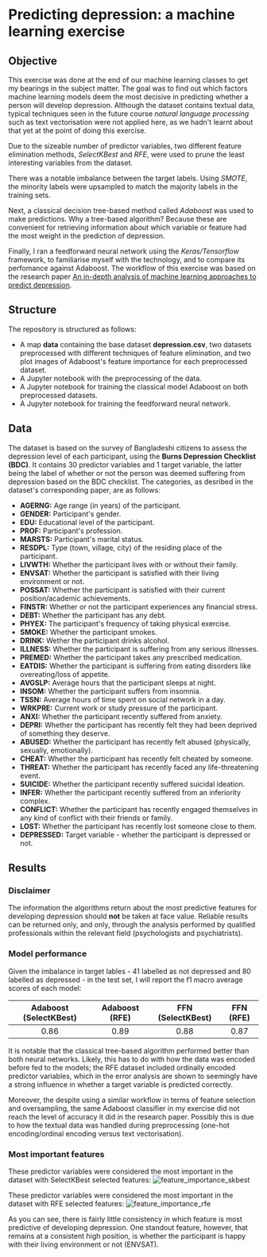# Predicting depression: a machine learning exercise
## Objective
This exercise was done at the end of our machine learning classes to get my bearings in the subject matter. The goal was to find out which factors machine learning models deem the most decisive in predicting whether a person will develop depression. Although the dataset contains textual data, typical techniques seen in the future course _natural language processing_ such as text vectorisation were not applied here, as we hadn't learnt about that yet at the point of doing this exercise.

Due to the sizeable number of predictor variables, two different feature elimination methods, _SelectKBest_ and _RFE_, were used to prune the least interesting variables from the dataset.

There was a notable imbalance between the target labels. Using _SMOTE_, the minority labels were upsampled to match the majority labels in the training sets.

Next, a classical decision tree-based method called _Adaboost_ was used to make predictions. Why a tree-based algorithm? Because these are convenient for retrieving information about which variable or feature had the most weight in the prediction of depression.

Finally, I ran a feedforward neural network using the _Keras/Tensorflow_ framework, to familiarise myself with the technology, and to compare its perfomance against Adaboost. The workflow of this exercise was based on the research paper [An in-depth analysis of machine learning approaches to predict depression](https://www.sciencedirect.com/science/article/pii/S2666518221000310).

## Structure
The repository is structured as follows:
* A map **data** containing the base dataset **depression.csv**, two datasets preprocessed with different techniques of feature elimination, and two plot images of Adaboost's feature importance for each preprocessed dataset.
* A Jupyter notebook with the preprocessing of the data.
* A Jupyter notebook for training the classical model Adaboost on both preprocessed datasets.
* A Jupyter notebook for training the feedforward neural network. 

## Data
The dataset is based on the survey of Bangladeshi citizens to assess the depression level of each participant, using the **Burns Depression Checklist (BDC)**. It contains 30 predictor variables and 1 target variable, the latter being the label of whether or not the person was deemed suffering from depression based on the BDC checklist. The categories, as desribed in the dataset's corresponding paper, are as follows:
* **AGERNG:** Age range (in years) of the participant.
* **GENDER:** Participant's gender.
* **EDU:** Educational level of the participant.
* **PROF:** Participant's profession.
* **MARSTS:** Participant's marital status.
* **RESDPL:** Type (town, village, city) of the residing place of the participant.
* **LIVWTH:** Whether the participant lives with or without their family.
* **ENVSAT:** Whether the participant is satisfied with their living environment or not.
* **POSSAT:** Whether the participant is satisfied with their current position/academic achievements.
* **FINSTR:** Whether or not the participant experiences any financial stress.
* **DEBT:** Whether the participant has any debt.
* **PHYEX:** The participant's frequency of taking physical exercise.
* **SMOKE:** Whether the participant smokes.
* **DRINK:** Wether the participant drinks alcohol.
* **ILLNESS:** Whether the participant is suffering from any serious illnesses.
* **PREMED:** Whether the participant takes any prescribed medication.
* **EATDIS:** Whether the participant is suffering from eating disorders like overeating/loss of appetite.
* **AVGSLP:** Average hours that the participant sleeps at night.
* **INSOM:** Whether the participant suffers from insomnia.
* **TSSN:** Average hours of time spent on social network in a day.
* **WRKPRE:** Current work or study pressure of the participant.
* **ANXI:** Whether the participant recently suffered from anxiety.
* **DEPRI:** Whether the participant has recently felt they had been deprived of something they deserve.
* **ABUSED:** Whether the participant has recently felt abused (physically, sexually, emotionally).
* **CHEAT:** Whether the participant has recently felt cheated by someone.
* **THREAT:** Whether the participant has recently faced any life-threatening event.
* **SUICIDE:** Whether the participant recently suffered suicidal ideation.
* **INFER:** Whether the participant recently suffered from an inferiority complex.
* **CONFLICT:** Whether the participant has recently engaged themselves in any kind of conflict with their friends or family.
* **LOST:** Whether the participant has recently lost someone close to them.
* **DEPRESSED:** Target variable - whether the participant is depressed or not.

## Results
### Disclaimer
The information the algorithms return about the most predictive features for developing depression should **not** be taken at face value. Reliable results can be returned only, and only, through the analysis performed by qualified professionals within the relevant field (psychologists and psychiatrists).

### Model performance
Given the imbalance in target lables - 41 labelled as not depressed and 80 labelled as depressed - in the test set, I will report the f1 macro average scores of each model:


| Adaboost (SelectKBest)| Adaboost (RFE) | FFN (SelectKBest)  |  FFN (RFE) |
| :---: | :---: | :---: | :---: |
| 0.86  | 0.89 | 0.88  | 0.87 |

It is notable that the classical tree-based algorithm performed better than both neural networks. Likely, this has to do with how the data was encoded before fed to the models; the RFE dataset included ordinally encoded predictor variables, which in the error analysis are shown to seemingly have a strong influence in whether a target variable is predicted correctly.

Moreover, the despite using a similar workflow in terms of feature selection and oversampling, the same Adaboost classifier in my exercise did not reach the level of accuracy it did in the research paper. Possibly this is due to how the textual data was handled during preprocessing (one-hot encoding/ordinal encoding versus text vectorisation).

### Most important features

These predictor variables were considered the most important in the dataset with SelectKBest selected features:
![feature_importance_skbest](https://github.com/jeroenvansweeveldt/predicting_depression-machine_learning_exercise/assets/98675155/6298da21-5453-4614-970e-8a0f5c8911b6)

These predictor variables were considered the most important in the dataset with RFE selected features:
![feature_importance_rfe](https://github.com/jeroenvansweeveldt/predicting_depression-machine_learning_exercise/assets/98675155/4c0678ce-5e54-4d4d-ad63-19cc48d54171)

As you can see, there is fairly little consistency in which feature is most predictive of developing depression. One standout feature, however, that remains at a consistent high position, is whether the participant is happy with their living environment or not (ENVSAT).
